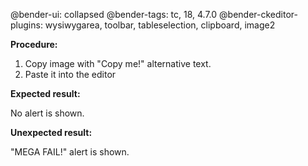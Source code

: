 @bender-ui: collapsed
@bender-tags: tc, 18, 4.7.0
@bender-ckeditor-plugins: wysiwygarea, toolbar, tableselection, clipboard, image2

**Procedure:**

1. Copy image with "Copy me!" alternative text.
2. Paste it into the editor

**Expected result:**

No alert is shown.

**Unexpected result:**

"MEGA FAIL!" alert is shown.

